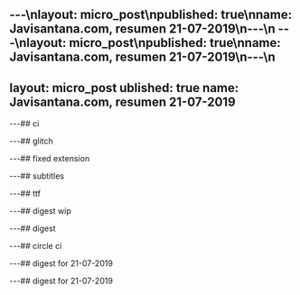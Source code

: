 ---\nlayout: micro_post\npublished: true\nname: Javisantana.com, resumen 21-07-2019\n---\n
---\nlayout: micro_post\npublished: true\nname: Javisantana.com, resumen 21-07-2019\n---\n
---
layout: micro_post
ublished: true
name: Javisantana.com, resumen 21-07-2019
---

---## ci
 
---## glitch
 
---## fixed extension
 
---## subtitles
 
---## ttf
 
---## digest wip
 
---## digest
 
---## circle ci
 
---## digest for 21-07-2019
 
---## digest for 21-07-2019
 